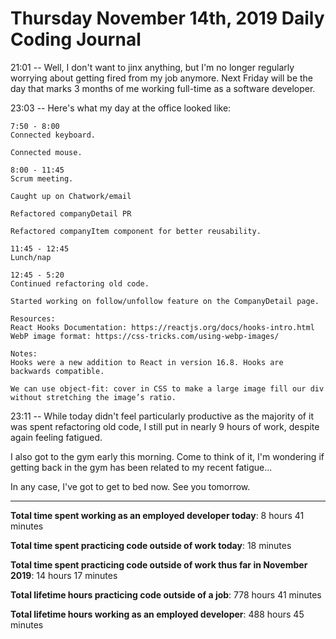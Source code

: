 # Thursday November 14th, 2019 Daily Coding Journal

21:01 -- Well, I don't want to jinx anything, but I'm no longer regularly worrying about getting fired from my job anymore. Next Friday will be the day that marks 3 months of me working full-time as a software developer.

23:03 -- Here's what my day at the office looked like:
```
7:50 - 8:00
Connected keyboard.

Connected mouse.

8:00 - 11:45
Scrum meeting.

Caught up on Chatwork/email

Refactored companyDetail PR

Refactored companyItem component for better reusability.

11:45 - 12:45
Lunch/nap

12:45 - 5:20
Continued refactoring old code.

Started working on follow/unfollow feature on the CompanyDetail page.

Resources:
React Hooks Documentation: https://reactjs.org/docs/hooks-intro.html
WebP image format: https://css-tricks.com/using-webp-images/

Notes:
Hooks were a new addition to React in version 16.8. Hooks are backwards compatible.

We can use object-fit: cover in CSS to make a large image fill our div without stretching the image’s ratio.
```
23:11 -- While today didn't feel particularly productive as the majority of it was spent refactoring old code, I still put in nearly 9 hours of work, despite again feeling fatigued.

I also got to the gym early this morning. Come to think of it, I'm wondering if getting back in the gym has been related to my recent fatigue...

In any case, I've got to get to bed now. See you tomorrow.
___
**Total time spent working as an employed developer today**: 8 hours 41 minutes

**Total time spent practicing code outside of work today**: 18 minutes

**Total time spent practicing code outside of work thus far in November 2019**: 14 hours 17 minutes

**Total lifetime hours practicing code outside of a job**: 778 hours 41 minutes

**Total lifetime hours working as an employed developer**: 488 hours 45 minutes